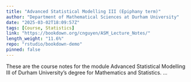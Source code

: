 ```yaml
---
title: "Advanced Statistical Modelling III (Epiphany term)"
author: "Department of Mathematical Sciences at Durham University"
date: "2025-03-02T18:09:57Z"
tags: [Course, Statistics]
link: "https://bookdown.org/cnguyen/ASM_Lecture_Notes/"
length_weight: "11.6%"
repo: "rstudio/bookdown-demo"
pinned: false
---
```


These are the course notes for the module Advanced Statistical Modelling III of Durham University’s degree for Mathematics and Statistics. ...
